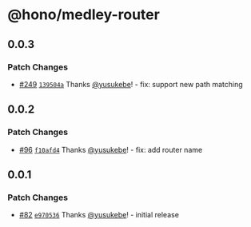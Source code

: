 # @hono/medley-router

## 0.0.3

### Patch Changes

- [#249](https://github.com/honojs/middleware/pull/249) [`139504a`](https://github.com/honojs/middleware/commit/139504a145ac446e456c4f750d56134bea826e3c) Thanks [@yusukebe](https://github.com/yusukebe)! - fix: support new path matching

## 0.0.2

### Patch Changes

- [#96](https://github.com/honojs/middleware/pull/96) [`f10afd4`](https://github.com/honojs/middleware/commit/f10afd4b57e66cfbdf1b2ab71607550cfe9fe707) Thanks [@yusukebe](https://github.com/yusukebe)! - fix: add router name

## 0.0.1

### Patch Changes

- [#82](https://github.com/honojs/middleware/pull/82) [`e970536`](https://github.com/honojs/middleware/commit/e970536220617e54c77f5bac7e5fe930248aff1a) Thanks [@yusukebe](https://github.com/yusukebe)! - initial release
